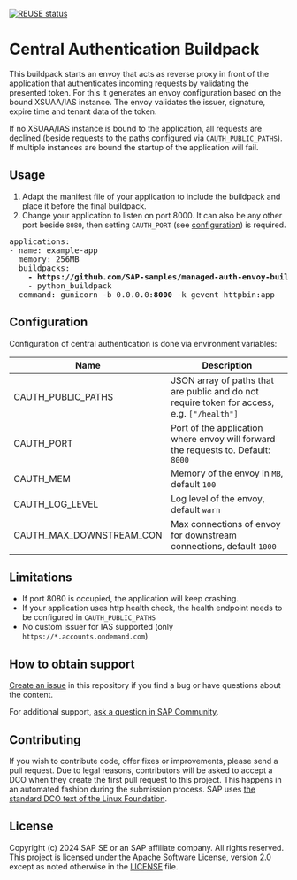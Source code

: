 [![REUSE status](https://api.reuse.software/badge/github.com/SAP-samples/managed-auth-envoy-buildpack)](https://api.reuse.software/info/github.com/SAP-samples/managed-auth-envoy-buildpack)

# Central Authentication Buildpack

This buildpack starts an envoy that acts as reverse proxy in front of the application that authenticates incoming requests by validating the presented token.
For this it generates an envoy configuration based on the bound XSUAA/IAS instance.
The envoy validates the issuer, signature, expire time and tenant data of the token.

If no XSUAA/IAS instance is bound to the application, all requests are declined (beside requests to the paths configured via `CAUTH_PUBLIC_PATHS`). If multiple instances are bound the startup of the application will fail.

## Usage

1. Adapt the manifest file of your application to include the buildpack and place it before the final buildpack.
2. Change your application to listen on port 8000. It can also be any other port beside `8080`, then setting `CAUTH_PORT` (see [configuration](#configuration)) is required.

<pre>
applications:
- name: example-app
  memory: 256MB
  buildpacks:
    <b>- https://github.com/SAP-samples/managed-auth-envoy-buildpack</b>
    - python_buildpack
  command: gunicorn -b 0.0.0.0:<b>8000</b> -k gevent httpbin:app
</pre>

## Configuration

Configuration of central authentication is done via environment variables:

| Name | Description |
|------|-------------|
|CAUTH_PUBLIC_PATHS| JSON array of paths that are public and do not require token for access, e.g. `["/health"]` |
|CAUTH_PORT| Port of the application where envoy will forward the requests to. Default: `8000` |
|CAUTH_MEM| Memory of the envoy in `MB`, default `100`|
|CAUTH_LOG_LEVEL| Log level of the envoy, default `warn`|
|CAUTH_MAX_DOWNSTREAM_CON| Max connections of envoy for downstream connections, default `1000`|

## Limitations

- If port 8080 is occupied, the application will keep crashing.
- If your application uses http health check, the health endpoint needs to be configured in `CAUTH_PUBLIC_PATHS`
- No custom issuer for IAS supported (only `https://*.accounts.ondemand.com`)

## How to obtain support
[Create an issue](https://github.com/SAP-samples/managed-auth-envoy-buildpack/issues) in this repository if you find a bug or have questions about the content.
 
For additional support, [ask a question in SAP Community](https://answers.sap.com/questions/ask.html).

## Contributing
If you wish to contribute code, offer fixes or improvements, please send a pull request. Due to legal reasons, contributors will be asked to accept a DCO when they create the first pull request to this project. This happens in an automated fashion during the submission process. SAP uses [the standard DCO text of the Linux Foundation](https://developercertificate.org/).

## License
Copyright (c) 2024 SAP SE or an SAP affiliate company. All rights reserved. This project is licensed under the Apache Software License, version 2.0 except as noted otherwise in the [LICENSE](LICENSE) file.
